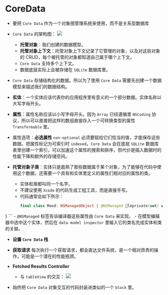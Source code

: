 # CoreData

* 要把 `Core Data` 作为一个对象图管理系统来使用，而不是关系型数据库

* `Core Data` 的架构图：
![](https://i.loli.net/2019/06/28/5d14eb260c2f935863.png)

    - **托管对象**：我们创建的数据模型。
    - **托管对象上下文**：托管对象上下文记录了它管理的对象，以及对这些对象的 CRUD，每个被托管的对象都知道自己属于哪个上下文。
    - `Core Data` 支持多个上下文。
    - 数据底层实际上会被存储在 `SQLite` 数据库里。

* `Core Data` 存储结构化的数据。所以为了使用 `Core Data` 需要先创建一个数据模型来描述我们的数据结构。

* **实体**：一个实体应该代表你的应用程序里有意义的一个部分数据。实体名称以大写字母开头。

* **属性**：属性名称应该以小写字母开头。因为 `Array` 已经遵循里 `NSCoding` 协议，所以可以直接把这样的数组直接存入一个可转换类型的属性 `Transformable` 里。

* 属性选项：**必选属性** `non-optional` 必须要赋给它们恰当的值，才能保存这些数据。把属性标记为可索引时 `indexed`，`Core Data` 会在底层 `SQLite` 数据库表里创建一个索引，可以加速这个属性的搜索和排序，但代价是插入数据时的性能下降和额外的存储空间。

* **托管对象子类**：实体只是面熟了那些数据属于某个对象，为了能够在代码中使用这个数据，还需要一个具有和实体里定义的属性们相对应的属性的类。
    - 实体和类都叫同一个名字。
    - 不建议使用 `Xcode` 的代码生成工程工具，而是直接手写。
    - 代码通常会如下所示：
        ```swift
        final class Mood: NSManagedObject { @NSManaged 􏰀leprivate(set) var date: Date @NSManaged 􏰀leprivate(set) var colors: [UIColor]
}
        ```
    -  `@NSManaged` 标签告诉编译器这些属性由 `Core Data` 来实现。
    - 在模型编辑器中选中这个实体，然后在 `data model inspector` 里输入它的类名完成实体和类的关联。

* **设置 `Core Data` 栈**

* **获取请求**
每次执行一个获取请求，都会直达文件系统，是一个相对昂贵的操作，可能是一个潜在的性能瓶颈。

* **Fetched Results Controller**
    - 与 `tableView` 的交互：
        ![](https://i.loli.net/2019/06/28/5d14f273b221324819.png)
    

* 始终把 `Core Data` 对象交互的代码封装进类似的一个 `block` 里。
